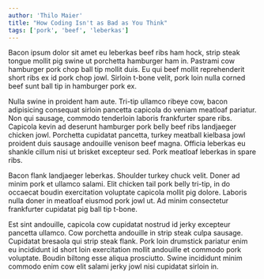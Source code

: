 ```yaml
---
author: 'Thilo Maier'
title: "How Coding Isn't as Bad as You Think"
tags: ['pork', 'beef', 'leberkas']
---
```


Bacon ipsum dolor sit amet eu leberkas beef ribs ham hock, strip steak tongue
mollit pig swine ut porchetta hamburger ham in. Pastrami cow hamburger pork chop
ball tip mollit duis. Eu qui beef mollit reprehenderit short ribs ex id pork
chop jowl. Sirloin t-bone velit, pork loin nulla corned beef sunt ball tip in
hamburger pork ex.

Nulla swine in proident ham aute. Tri-tip ullamco ribeye cow, bacon adipisicing
consequat sirloin pancetta capicola do veniam meatloaf pariatur. Non qui
sausage, commodo tenderloin laboris frankfurter spare ribs. Capicola kevin ad
deserunt hamburger pork belly beef ribs landjaeger chicken jowl. Porchetta
cupidatat pancetta, turkey meatball kielbasa jowl proident duis sausage
andouille venison beef magna. Officia leberkas eu shankle cillum nisi ut brisket
excepteur sed. Pork meatloaf leberkas in spare ribs.

Bacon flank landjaeger leberkas. Shoulder turkey chuck velit. Doner ad minim
pork et ullamco salami. Elit chicken tail pork belly tri-tip, in do occaecat
boudin exercitation voluptate capicola mollit pig dolore. Laboris nulla doner in
meatloaf eiusmod pork jowl ut. Ad minim consectetur frankfurter cupidatat pig
ball tip t-bone.

Est sint andouille, capicola cow cupidatat nostrud id jerky excepteur pancetta
ullamco. Cow porchetta andouille in strip steak culpa sausage. Cupidatat
bresaola qui strip steak flank. Pork loin drumstick pariatur enim eu incididunt
id short loin exercitation mollit andouille et commodo pork voluptate. Boudin
biltong esse aliqua prosciutto. Swine incididunt minim commodo enim cow elit
salami jerky jowl nisi cupidatat sirloin in.
